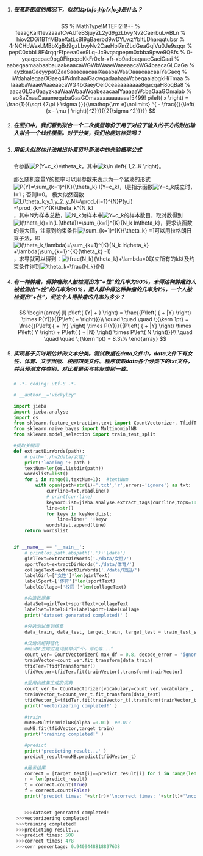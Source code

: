 1. ##### 在高斯密度的情况下，似然比$p\left( {x|{c_1}} \right)/p\left( {x|{c_2}} \right)$是什么？

$$
% MathType!MTEF!2!1!+-
% feaagKart1ev2aaatCvAUfeBSjuyZL2yd9gzLbvyNv2CaerbuLwBLn
% hiov2DGi1BTfMBaeXatLxBI9gBaerbd9wDYLwzYbItLDharqqtubsr
% 4rNCHbWexLMBbXgBd9gzLbvyNv2CaeHbl7mZLdGeaGqiVu0Je9sqqr
% pepC0xbbL8F4rqqrFfpeea0xe9Lq-Jc9vqaqpepm0xbba9pwe9Q8fs
% 0-yqaqpepae9pg0FirpepeKkFr0xfr-xfr-xb9adbaqaaeGaciGaai
% aabeqaamaabaabauaakeaacaWGWbWaaeWaaeaacaWG4baacaGLOaGa
% ayzkaaGaeyypa0ZaaSaaaeaacaaIXaaabaWaaOaaaeaacaaIYaGaeq
% iWdahaleqaaOGaeq4WdmhaaiGacwgadaahaaWcbeqaaiabgkHiTmaa
% laaabaWaaeWaaeaacaWG4bGaeyOeI0ceaaaaaaaaa8qacqaH8oqBa8
% aacaGLOaGaayzkaaWaaWbaaWqabeaacaaIYaaaaaWcbaGaaGOmaiab
% eo8aZnaaCaaameqabaGaaGOmaaaaaaaaaaaa!5499!
p\left( x \right) = \frac{1}{{\sqrt {2\pi } \sigma }}{{\mathop{\rm e}\nolimits} ^{ - \frac{{{{\left( {x - \mu } \right)}^2}}}{{2{\sigma ^2}}}}}
$$



2. ##### 在回归中，我们看到拟合一个二次模型等价于用于对应于输入的平方的附加输入拟合一个线性模型。对于分类，我们也能这样做吗？

3. ##### 用极大似然估计法推出朴素贝叶斯法中的先验概率公式

   令参数![P(Y=c_k)=\theta_k](https://www.zhihu.com/equation?tex=P%28Y%3Dc_k%29%3D%5Ctheta_k)，其中![k\in \left\{ 1,2..K \right\} ](https://www.zhihu.com/equation?tex=k%5Cin+%5Cleft%5C%7B+1%2C2..K+%5Cright%5C%7D+)。

   那么随机变量Y的概率可以用参数来表示为一个紧凑的形式![P(Y)=\sum_{k=1}^{K}{\theta_k} I(Y=c_k)](https://www.zhihu.com/equation?tex=P%28Y%29%3D%5Csum_%7Bk%3D1%7D%5E%7BK%7D%7B%5Ctheta_k%7D+I%28Y%3Dc_k%29)，I是指示函数![Y=c_k](https://www.zhihu.com/equation?tex=Y%3Dc_k)成立时，I=1；否则I=0。
   极大似然函数![L(\theta_k;y_1,y_2..y_N)=\prod_{i=1}^{N}P(y_i) =\prod_{k=1}^{K}\theta_k^{N_k} ](https://www.zhihu.com/equation?tex=L%28%5Ctheta_k%3By_1%2Cy_2..y_N%29%3D%5Cprod_%7Bi%3D1%7D%5E%7BN%7DP%28y_i%29+%3D%5Cprod_%7Bk%3D1%7D%5E%7BK%7D%5Ctheta_k%5E%7BN_k%7D+)，其中N为样本总数，![N_k](https://www.zhihu.com/equation?tex=N_k)为样本中![Y=c_k](https://www.zhihu.com/equation?tex=Y%3Dc_k)的样本数目，取对数得到![l(\theta_k)=ln(L(\theta))=\sum_{k=1}^{K}{N_k ln\theta_k} ](https://www.zhihu.com/equation?tex=l%28%5Ctheta_k%29%3Dln%28L%28%5Ctheta%29%29%3D%5Csum_%7Bk%3D1%7D%5E%7BK%7D%7BN_k+ln%5Ctheta_k%7D+)，要求该函数的最大值，注意到约束条件![\sum_{k=1}^{K}{\theta_k} =1](https://www.zhihu.com/equation?tex=%5Csum_%7Bk%3D1%7D%5E%7BK%7D%7B%5Ctheta_k%7D+%3D1)可以用拉格朗日乘子法，即![l(\theta_k,\lambda)=\sum_{k=1}^{K}{N_k ln\theta_k} +\lambda(\sum_{k=1}^{K}{\theta_k} -1)](https://www.zhihu.com/equation?tex=l%28%5Ctheta_k%2C%5Clambda%29%3D%5Csum_%7Bk%3D1%7D%5E%7BK%7D%7BN_k+ln%5Ctheta_k%7D+%2B%5Clambda%28%5Csum_%7Bk%3D1%7D%5E%7BK%7D%7B%5Ctheta_k%7D+-1%29)，求导就可以得到：![\frac{N_k}{\theta_k}+\lambda=0 ](https://www.zhihu.com/equation?tex=%5Cfrac%7BN_k%7D%7B%5Ctheta_k%7D%2B%5Clambda%3D0+)联立所有的k以及约束条件得到![\theta_k=\frac{N_k}{N} ](https://www.zhihu.com/equation?tex=%5Ctheta_k%3D%5Cfrac%7BN_k%7D%7BN%7D+)

4. ##### 有一种肿瘤，得肿瘤的人被检测出为“+性”的几率为90%，未得这种肿瘤的人被检测出“-性”的几率为90%，而人群中得这种肿瘤的几率为1%，一个人被检测出“+性”，问这个人得肿瘤的几率为多少？

   $$
      \begin{array}{l}
      p\left( {Y| + } \right) = \frac{{P\left( { + |Y} \right) \times P(Y)}}{{P\left(  +  \right)}}\\
      \quad \quad \quad \;{\kern 1pt}  = \frac{{P\left( { + |Y} \right) \times P(Y)}}{{P\left( { + |Y} \right) \times P\left( Y \right) + P\left( { + |N} \right) \times P\left( N \right)}}\\
      \quad \quad \quad \;{\kern 1pt}  = 8.3\% 
      \end{array}
   $$

      

5. ##### 实现基于贝叶斯估计的文本分类。测试数据在data文件中，data文件下有女性、体育、文学出版、校园四类文件。程序读取data各个分类下的txt文件，并且预测文件类别，对比看是否与实际类别一致。

   ```python
   # -*- coding: utf-8 -*-
   
   # __author__='vickylzy'
   
   import jieba
   import jieba.analyse
   import os
   from sklearn.feature_extraction.text import CountVectorizer, TfidfTransformer
   from sklearn.naive_bayes import MultinomialNB 
   from sklearn.model_selection import train_test_split
   
   #提取关键词
   def extractDirWords(path):
       # path='./hw2data/女性/'
       print('loading '+ path )
       textNum=len(os.listdir(path))
       wordslist=list()
       for i in range(1,textNum+1):  #textNum
           with open(path+str(i)+'.txt','r',errors='ignore') as txt:
               currline=txt.readline()
               # print(currline)
               keyWordList=jieba.analyse.extract_tags(currline,topK=10,allowPOS=['a','c','d','e','f','i','n','nr','ns','nt','v','vn'])# nz:其他专有名称 p:介词 r:代词])
               line=str()
               for keyw in keyWordList:
                   line=line+' '+keyw
               wordslist.append(line)
       return wordslist
   
   
   if __name__ == '__main__':
       # print(os.path.abspath('.')+'\data')
       girlText=extractDirWords('./data/女性/')
       sportText=extractDirWords('./data/体育/')
       collageText=extractDirWords('./data/校园/')
       labelGirl=['女性']*len(girlText)
       labelSport=['体育']*len(sportText)
       labelCollage=['校园']*len(collageText)
   
       #构造数据集
       dataSet=girlText+sportText+collageText
       labelSet=labelGirl+labelSport+labelCollage
       print('dataset generated completed!' )
       
       #分选测试集训练集
       data_train, data_test, target_train, target_test = train_test_split(dataSet, labelSet, test_size=0.2, random_state=0)
   
       #汉语词组特征化	
       #maxDF去除过高词频单词“个，评论等...”
       count_ver= CountVectorizer( max_df = 0.8, decode_error = 'ignore')   
       trainVector=count_ver.fit_transform(data_train)
       tfidTer=TfidfTransformer()
       tfidVector=tfidTer.fit(trainVector).transform(trainVector)
       
       #采用训练集生成的词典
       count_ver_t= CountVectorizer(vocabulary=count_ver.vocabulary_, max_df = 0.8, decode_error = 'ignore') 
       trainVector_t=count_ver_t.fit_transform(data_test)
       tfidVector_t=tfidTer.fit(trainVector_t).transform(trainVector_t)
       print('vectorizering completed!' )
     
       #train
       muNB=MultinomialNB(alpha =0.01)  #0.01?
       muNB.fit(tfidVector,target_train)
       print('training completed!' )   
   
       #predict
       print('predicting result...' ) 
       predict_result=muNB.predict(tfidVector_t)
   
       #展示结果
       correct = [target_test[i]==predict_result[i] for i in range(len(predict_result))]
       r = len(predict_result)
       t = correct.count(True)
       f = correct.count(False)
       print('predict times: '+str(r)+'\ncorrect times: '+str(t)+'\ncorr pencentage: '+str(float(t/r)))
   
   
       >>>dataset generated completed!
   	>>>vectorizering completed!
   	>>>training completed!
   	>>>predicting result...
   	>>>predict times: 508
   	>>>correct times: 478
   	>>>corr pencentage: 0.9409448818897638
   ```

   
